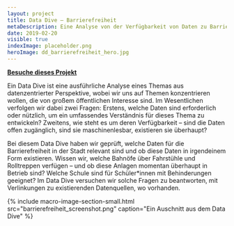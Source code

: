 ```yaml
---
layout: project
title: Data Dive – Barrierefreiheit
metaDescription: Eine Analyse von der Verfügbarkeit von Daten zu Barrierefreiheit in Berlin.
date: 2019-02-20
visible: true
indexImage: placeholder.png
heroImage: dd_barrierefreiheit_hero.jpg
---
```

**[Besuche dieses Projekt](https://lab.technologiestiftung-berlin.de/projects/datadive-accessibility/de/)**

Ein Data Dive ist eine ausführliche Analyse eines Themas aus datenzentrierter Perspektive, wobei wir uns auf Themen konzentrieren wollen, die von großem öffentlichen Interesse sind. Im Wesentlichen verfolgen wir dabei zwei Fragen: Erstens, welche Daten sind erforderlich oder nützlich, um ein umfassendes Verständnis für dieses Thema zu entwickeln? Zweitens, wie steht es um deren Verfügbarkeit – sind die Daten offen zugänglich, sind sie maschinenlesbar, existieren sie überhaupt? 

Bei diesem Data Dive haben wir geprüft, welche Daten für die Barrierefreiheit in der Stadt relevant sind und ob diese Daten in irgendeinem Form existieren. Wissen wir, welche Bahnöfe über Fahrstühle und Rolltreppen verfügen – und ob diese Anlagen momentan überhaupt in Betrieb sind? Welche Schule sind für Schüler*innen mit Behinderungen geeignet? Im Data Dive  versuchen wir solche Fragen zu beantworten, mit Verlinkungen zu existierenden Datenquellen, wo vorhanden.

{% include macro-image-section-small.html src="barrierefreiheit_screenshot.png" caption="Ein Auschnitt aus dem Data Dive" %}